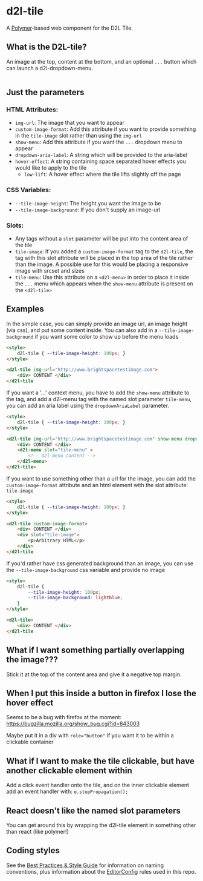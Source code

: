 # d2l-tile

A [Polymer](https://www.polymer-project.org/1.0/)-based web component for the D2L Tile.

## What is the D2L-tile?

An image at the top, content at the bottom, and an optional `...` button which can launch a d2l-dropdown-menu.

<image goes here at some point>

## Just the parameters

### HTML Attributes:
- `img-url`: The image that you want to appear
- `custom-image-format`: Add this attribute if you want to provide something in the `tile-image` slot rather than using the `img-url`
- `show-menu`: Add this attribute if you want the `...` dropdown menu to appear
- `dropdown-aria-label`: A string which will be provided to the aria-label
- `hover-effect`: A string containing space separated hover effects you would like to apply to the tile
	- `low-lift`: A hover effect where the tile lifts slightly off the page

### CSS Variables:
- `--tile-image-height`: The height you want the image to be
- `--tile-image-background`: If you don't supply an image-url

### Slots:
- Any tags without a `slot` parameter will be put into the content area of the tile
- `tile-image`: If you added a `custom-image-format` tag to the `d2l-tile`, the tag with this slot attribute will be placed in the top area of the tile rather than the image. A possible use for this would be placing a responsive image with srcset and sizes
- `tile-menu`: Use this attribute on a `<d2l-menu>` in order to place it inside the `...` menu which appears when the `show-menu` attribute is present on the `<d2l-tile>`

## Examples

In the simple case, you can simply provide an image url, an image height (via css), and put some content inside. You can also add in a `--tile-image-background` if you want some color to show up before the menu loads

```html
<style>
	d2l-tile { --tile-image-height: 100px; }
</style>

<d2l-tile img-url="http://www.brightspacetestimage.com">
	<div> CONTENT </div>
</d2l-tile
```

If you want a '...' context menu, you have to add the `show-menu` attribute to the tag, and add a d2l-menu tag with the named slot parameter `tile-menu`, you can add an aria label using the `dropdownAriaLabel` parameter.

```html
<style>
	d2l-tile { --tile-image-height: 100px; }
</style>

<d2l-tile img-url="http://www.brightspacetestimage.com" show-menu dropdown-aria-label="This is my menu">
	<div> CONTENT </div>
	<d2l-menu slot="tile-menu" >
		<!-- d2l-menu content -->
	</d2l-menu>
</d2l-tile>
```

If you want to use something other than a url for the image, you can add the `custom-image-format` attribute and an html element with the slot attribute: `tile-image`

```html
<style>
	d2l-tile { --tile-image-height: 100px; }
</style>

<d2l-tile custom-image-format>
	<div> CONTENT </div>
	<div slot="tile-image">
		<p>Arbitrary HTML</p>
	</div>
</d2l-tile
```

If you'd rather have css generated background than an image, you can use the `--tile-image-background` css variable and provide no image
```html
<style>
	d2l-tile {
		--tile-image-height: 100px;
		--tile-image-background: lightblue;
	}
</style>

<d2l-tile>
	<div> CONTENT </div>
</d2l-tile
```

## What if I want something partially overlapping the image???

Stick it at the top of the content area and give it a negative top margin.

## When I put this inside a button in firefox I lose the hover effect

Seems to be a bug with firefox at the moment:
https://bugzilla.mozilla.org/show_bug.cgi?id=843003

Maybe put it in a div with `role="button"` if you want it to be within a clickable container

## What if I want to make the tile clickable, but have another clickable element within

 Add a click event handler onto the tile, and on the inner clickable element add an event handler with: `e.stopPropagation();`

## React doesn't like the named slot parameters

You can get around this by wrapping the d2l-tile element in something other than react (like polymer!)

## Coding styles

See the [Best Practices & Style Guide](https://github.com/Brightspace/valence-ui-docs/wiki/Best-Practices-&-Style-Guide) for information on naming conventions, plus information about the [EditorConfig](http://editorconfig.org) rules used in this repo.
